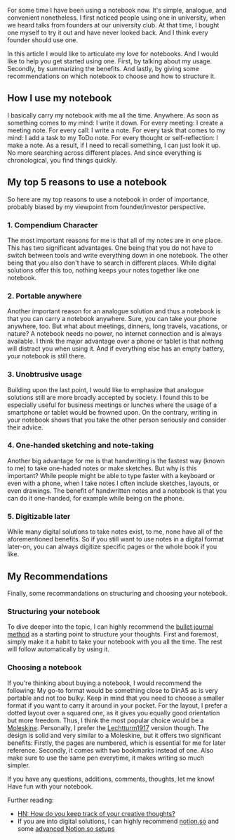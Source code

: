 <!--
.. title: Why every founder should use a notebook
.. slug: reasons-to-use-a-notebook-as-a-founder
.. date: 2018-12-28 10:30:13 UTC+01:00
.. tags: 
.. category: 
.. link: 
.. description: 
.. type: text
-->

For some time I have been using a notebook now.
It's simple, analogue, and convenient nonetheless.
I first noticed people using one in university, when we heard talks from founders at our university club.
At that time, I bought one myself to try it out and have never looked back.
And I think every founder should use one.

In this article I would like to articulate my love for notebooks.
And I would like to help you get started using one.
First, by talking about my usage.
Secondly, by summarizing the benefits.
And lastly, by giving some recommendations on which notebook to choose and how to structure it.

## How I use my notebook
I basically carry my notebook with me all the time.
Anywhere.
As soon as something comes to my mind: I write it down.
For every meeting: I create a meeting note.
For every call: I write a note.
For every task that comes to my mind: I add a task to my ToDo note.
For every thought or self-reflection: I make a note.
As a result, if I need to recall something, I can just look it up.
No more searching across different places.
And since everything is chronological, you find things quickly.

## My top 5 reasons to use a notebook
So here are my top reasons to use a notebook in order of importance,
probably biased by my viewpoint from founder/investor perspective.

### 1. Compendium Character
The most important reasons for me is that all of my notes are in one place.
This has two significant advantages.
One being that you do not have to switch between tools and write everything down in one notebook.
The other being that you also don't have to search in different places.
While digital solutions offer this too, nothing keeps your notes together like one notebook.

### 2. Portable anywhere
Another important reason for an analogue solution and thus a notebook is that you can carry a notebook anywhere.
Sure, you can take your phone anywhere, too.
But what about meetings, dinners, long travels, vacations, or nature?
A notebook needs no power, no internet connection and is always available.
I think the major advantage over a phone or tablet is that nothing will distract you when using it.
And if everything else has an empty battery, your notebook is still there.

### 3. Unobtrusive usage
Building upon the last point, I would like to emphasize that analogue solutions still are more broadly accepted by society.
I found this to be especially useful for business meetings or lunches where the usage of a smartphone or tablet would be frowned upon.
On the contrary, writing in your notebook shows that you take the other person seriously and consider their advice.

### 4. One-handed sketching and note-taking
Another big advantage for me is that handwriting is the fastest way (known to me) to take one-haded notes or make sketches.
But why is this important?
While people might be able to type faster with a keyboard or even with a phone,
when I take notes I often include sketches, layouts, or even drawings.
The benefit of handwritten notes and a notebook is that you can do it one-handed,
for example while being on the phone.

### 5. Digitizable later
While many digital solutions to take notes exist,
to me, none have all of the aforementioned benefits.
So if you still want to use notes in a digital format later-on,
you can always digitize specific pages or the whole book if you like.

## My Recommendations
Finally, some recommandations on structuring and choosing your notebook.

### Structuring your notebook
To dive deeper into the topic, I can highly recommend the [bullet journal method](https://bulletjournal.com/pages/learn)
as a starting point to structure your thoughts.
First and foremost, simply make it a habit to take your notebook with you all the time.
The rest will follow automatically by using it.

### Choosing a notebook
If you're thinking about buying a notebook, I would recommend the following:
My go-to format would be something close to DinA5 as is very portable and not too bulky.
Keep in mind that you need to choose a smaller format if you want to carry it around in your pocket.
For the layout, I prefer a dotted layout over a squared one,
as it gives you equally good orientation but more freedom.
Thus, I think the most popular choice would be a [Moleskine](http://a.co/d/6W1PsBp).
Personally, I prefer the [Lechtturm1917](http://a.co/d/cTNSIV5) version though.
The design is solid and very similar to a Moleskine, but it offers two significant benefits:
Firstly, the pages are numbered, which is essential for me for later reference.
Secondly, it comes with two bookmarks instead of one.
Also make sure to use the same pen everytime, it makes writing so much simpler.

If you have any questions, additions, comments, thoughts, let me know!
Have fun with your notebook.

Further reading:
- [HN: How do you keep track of your creative thoughts?](https://news.ycombinator.com/item?id=18837345)
- If you are into digital solutions, I can highly recommend [notion.so](https://notion.so) and some [advanced Notion.so setups](https://www.youtube.com/watch?v=w_mh91IRLL8)